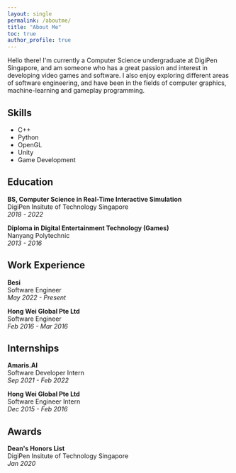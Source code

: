 ```yaml
---
layout: single
permalink: /aboutme/
title: "About Me"
toc: true
author_profile: true
---
```


Hello there! I'm currently a Computer Science undergraduate at DigiPen Singapore, and am someone who has a great passion and interest in developing video games and software. I also enjoy exploring different areas of software engineering, and have been in the fields of computer graphics, machine-learning and gameplay programming.

## Skills

- C++
- Python
- OpenGL
- Unity
- Game Development

## Education

**BS, Computer Science in Real-Time Interactive Simulation**  
DigiPen Insitute of Technology Singapore  
_2018 - 2022_

**Diploma in Digital Entertainment Technology (Games)**  
Nanyang Polytechnic  
_2013 - 2016_

## Work Experience

**Besi**  
Software Engineer  
_May 2022 - Present_

**Hong Wei Global Pte Ltd**  
Software Engineer  
_Feb 2016 - Mar 2016_

## Internships

**Amaris.AI**  
Software Developer Intern  
_Sep 2021 - Feb 2022_

**Hong Wei Global Pte Ltd**  
Software Engineer Intern  
_Dec 2015 - Feb 2016_

## Awards

**Dean's Honors List**  
DigiPen Insitute of Technology Singapore  
_Jan 2020_
